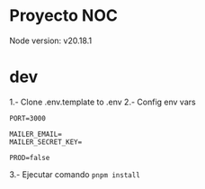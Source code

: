 # Proyecto NOC

Node version: v20.18.1

# dev
1.- Clone .env.template to .env
2.- Config env vars
```
PORT=3000

MAILER_EMAIL=
MAILER_SECRET_KEY=

PROD=false
```
3.- Ejecutar comando ```pnpm install```
